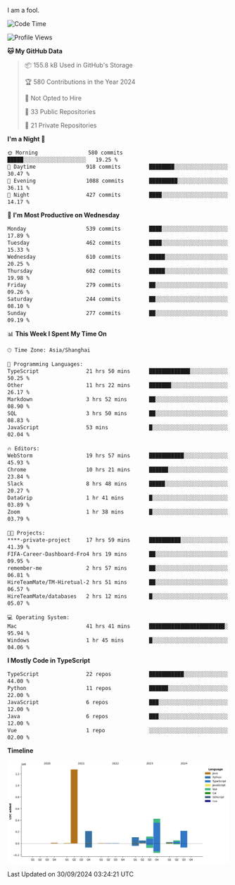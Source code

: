 I am a fool.

<!--START_SECTION:waka-->
![Code Time](http://img.shields.io/badge/Code%20Time-1%2C889%20hrs-blue)

![Profile Views](http://img.shields.io/badge/Profile%20Views-0-blue)

**🐱 My GitHub Data** 

> 📦 155.8 kB Used in GitHub's Storage 
 > 
> 🏆 580 Contributions in the Year 2024
 > 
> 🚫 Not Opted to Hire
 > 
> 📜 33 Public Repositories 
 > 
> 🔑 21 Private Repositories 
 > 
**I'm a Night 🦉** 

```text
🌞 Morning                580 commits         █████░░░░░░░░░░░░░░░░░░░░   19.25 % 
🌆 Daytime                918 commits         ████████░░░░░░░░░░░░░░░░░   30.47 % 
🌃 Evening                1088 commits        █████████░░░░░░░░░░░░░░░░   36.11 % 
🌙 Night                  427 commits         ████░░░░░░░░░░░░░░░░░░░░░   14.17 % 
```
📅 **I'm Most Productive on Wednesday** 

```text
Monday                   539 commits         ████░░░░░░░░░░░░░░░░░░░░░   17.89 % 
Tuesday                  462 commits         ████░░░░░░░░░░░░░░░░░░░░░   15.33 % 
Wednesday                610 commits         █████░░░░░░░░░░░░░░░░░░░░   20.25 % 
Thursday                 602 commits         █████░░░░░░░░░░░░░░░░░░░░   19.98 % 
Friday                   279 commits         ██░░░░░░░░░░░░░░░░░░░░░░░   09.26 % 
Saturday                 244 commits         ██░░░░░░░░░░░░░░░░░░░░░░░   08.10 % 
Sunday                   277 commits         ██░░░░░░░░░░░░░░░░░░░░░░░   09.19 % 
```


📊 **This Week I Spent My Time On** 

```text
🕑︎ Time Zone: Asia/Shanghai

💬 Programming Languages: 
TypeScript               21 hrs 50 mins      █████████████░░░░░░░░░░░░   50.25 % 
Other                    11 hrs 22 mins      ███████░░░░░░░░░░░░░░░░░░   26.17 % 
Markdown                 3 hrs 52 mins       ██░░░░░░░░░░░░░░░░░░░░░░░   08.90 % 
SQL                      3 hrs 50 mins       ██░░░░░░░░░░░░░░░░░░░░░░░   08.83 % 
JavaScript               53 mins             █░░░░░░░░░░░░░░░░░░░░░░░░   02.04 % 

🔥 Editors: 
WebStorm                 19 hrs 57 mins      ███████████░░░░░░░░░░░░░░   45.93 % 
Chrome                   10 hrs 21 mins      ██████░░░░░░░░░░░░░░░░░░░   23.84 % 
Slack                    8 hrs 48 mins       █████░░░░░░░░░░░░░░░░░░░░   20.27 % 
DataGrip                 1 hr 41 mins        █░░░░░░░░░░░░░░░░░░░░░░░░   03.89 % 
Zoom                     1 hr 38 mins        █░░░░░░░░░░░░░░░░░░░░░░░░   03.79 % 

🐱‍💻 Projects: 
****-private-project     17 hrs 59 mins      ██████████░░░░░░░░░░░░░░░   41.39 % 
FIFA-Career-Dashboard-Fro4 hrs 19 mins       ██░░░░░░░░░░░░░░░░░░░░░░░   09.95 % 
remember-me              2 hrs 57 mins       ██░░░░░░░░░░░░░░░░░░░░░░░   06.81 % 
HireTeamMate/TM-Hiretual-2 hrs 51 mins       ██░░░░░░░░░░░░░░░░░░░░░░░   06.57 % 
HireTeamMate/databases   2 hrs 12 mins       █░░░░░░░░░░░░░░░░░░░░░░░░   05.07 % 

💻 Operating System: 
Mac                      41 hrs 41 mins      ████████████████████████░   95.94 % 
Windows                  1 hr 45 mins        █░░░░░░░░░░░░░░░░░░░░░░░░   04.06 % 
```

**I Mostly Code in TypeScript** 

```text
TypeScript               22 repos            ███████████░░░░░░░░░░░░░░   44.00 % 
Python                   11 repos            ██████░░░░░░░░░░░░░░░░░░░   22.00 % 
JavaScript               6 repos             ███░░░░░░░░░░░░░░░░░░░░░░   12.00 % 
Java                     6 repos             ███░░░░░░░░░░░░░░░░░░░░░░   12.00 % 
Vue                      1 repo              ░░░░░░░░░░░░░░░░░░░░░░░░░   02.00 % 
```



**Timeline**

![Lines of Code chart](https://raw.githubusercontent.com/VeejaLiu/VeejaLiu/master/assets/bar_graph.png)


 Last Updated on 30/09/2024 03:24:21 UTC
<!--END_SECTION:waka-->
